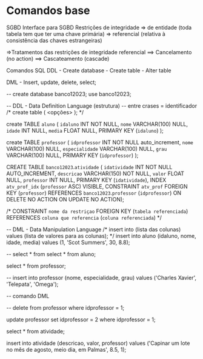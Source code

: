 # Comandos base 

SGBD
Interface para SGBD
Restrições de integridade
=> de entidade (toda tabela tem que ter uma chave primária)
=> referencial (relativa à consistência das chaves estrangeiras)

=>Tratamentos das restrições de integridade referencial
==> Cancelamento (no action)
==> Cascateamento (cascade)

Comandos SQL 
DDL - Create database
    - Create table
    - Alter table

DML - Insert, update, delete, select;

-- create database banco12023;
use banco12023;

-- DDL - Data Definition Language (estrutura)
-- entre crases = identificador
/*
create table <nome da tabela> (
 <nome dda coluna> <tipo> <opções>
); */

create TABLE `aluno` (
  `idaluno` INT NOT NULL,
  `nome` VARCHAR(100) NULL,
  `idade` INT NULL,
  `media` FLOAT NULL,
  PRIMARY KEY (`idaluno`)
  );
  
  create TABLE `professor` (
  `idprofessor` INT NOT NULL auto_increment,
  `nome` VARCHAR(100) NULL,
  `especialidade` VARCHAR(100) NULL,
  `grau` VARCHAR(100) NULL,
  PRIMARY KEY (`idprofessor`)
  );
  
  CREATE TABLE `banco12023`.`atividade` (
  `idatividade` INT NOT NULL AUTO_INCREMENT,
  `descricao` VARCHAR(150) NOT NULL,
  `valor` FLOAT NULL,
  `professor` INT NULL,
  PRIMARY KEY (`idatividade`),
  INDEX `atv_prof_idx` (`professor` ASC) VISIBLE,
  CONSTRAINT `atv_prof`
    FOREIGN KEY (`professor`)
    REFERENCES `banco12023`.`professor` (`idprofessor`)
    ON DELETE NO ACTION
    ON UPDATE NO ACTION);

/*
CONSTRAINT `nome da restriçao`
    FOREIGN KEY (`tabela referenciada`)
    REFERENCES `coluna que referencia` (`coluna referenciada`) */


-- DML - Data Manipulation Language
/*
insert into <nome da tabela> (lista das colunas) 
                      values (lista de valores para as colunas); */
insert into aluno (idaluno, nome, idade, media)
           values (1, 'Scot Summers', 30, 8.8);

-- select * from <nome da tabela>
select * from aluno;

select * from professor;

-- insert into professor (nome, especialidade, grau) values ('Charles Xavier', 'Telepata', 'Omega');

-- comando DML 

-- delete from professor where idprofessor = 1;

update professor set idprofessor = 2 where idprofessor = 1;


select * from atividade;

insert into atividade (descricao, valor, professor)
               values ('Capinar um lote no mês de agosto, meio dia, em Palmas', 8.5, 1);


